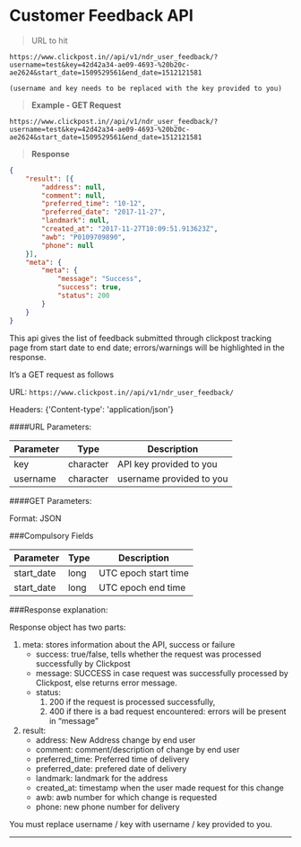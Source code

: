 # Customer Feedback API

>URL to hit

```
https://www.clickpost.in//api/v1/ndr_user_feedback/?username=test&key=42d42a34-ae09-4693-%20b20c-ae2624&start_date=1509529561&end_date=1512121581

(username and key needs to be replaced with the key provided to you)
```

>__Example - GET Request__

```
https://www.clickpost.in//api/v1/ndr_user_feedback/?username=test&key=42d42a34-ae09-4693-%20b20c-ae2624&start_date=1509529561&end_date=1512121581
```

>__Response__

```json
{
    "result": [{
        "address": null,
        "comment": null,
        "preferred_time": "10-12",
        "preferred_date": "2017-11-27",
        "landmark": null,
        "created_at": "2017-11-27T10:09:51.913623Z",
        "awb": "P0109709890",
        "phone": null
    }],
    "meta": {
        "meta": {
            "message": "Success",
            "success": true,
            "status": 200
        }
    }
}
```

This api gives the list of feedback submitted through clickpost tracking page from start date to end date; errors/warnings will be highlighted in the response.

It’s a GET request as follows

URL:
`https://www.clickpost.in//api/v1/ndr_user_feedback/
`

Headers: {'Content-type': 'application/json'}

####URL Parameters:

Parameter | Type | Description
--------- | ---- | -----------
key | character | API key provided to you
username | character | username provided to you

####GET Parameters:

Format: JSON

###Compulsory Fields

Parameter | Type | Description
--------- | ---- | -----------
start_date | long | UTC epoch start time
start_date | long | UTC epoch end time

###Response explanation:

Response object has two parts:

1. meta: stores information about the API, success or failure
    + success: true/false, tells whether the request was processed successfully by Clickpost 
    + message: SUCCESS in case request was successfully processed by Clickpost, else returns error message.
    + status:
        1. 200 if the request is processed successfully,
        2. 400 if there is a bad request encountered: errors will be present in “message”
2. result: 
    + address: New Address change by end user
    + comment: comment/description of change by end user
    + preferred_time: Preferred time of delivery 
    + preferred_date: prefered date of delivery
    + landmark: landmark for the address
    + created_at: timestamp when the user made request for this change
    + awb: awb number for which change is requested
    + phone: new phone number for delivery    

<aside class="warning">
You must replace username / key with username / key provided to you.
</aside>

-------